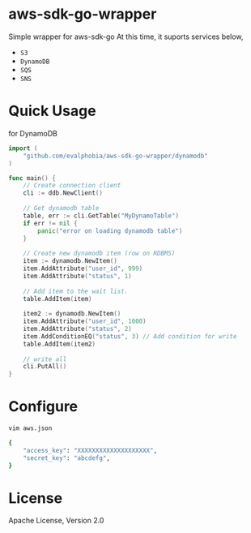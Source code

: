 # aws-sdk-go-wrapper
Simple wrapper for aws-sdk-go
At this time, it suports services below,
- `S3` 
- `DynamoDB`
- `SQS`
- `SNS`

# Quick Usage

for DynamoDB

```go
import (
    "github.com/evalphobia/aws-sdk-go-wrapper/dynamodb"
)

func main() {
    // Create connection client
    cli := ddb.NewClient()
    
    // Get dynamodb table
    table, err := cli.GetTable("MyDynamoTable")
    if err != nil {
        panic("error on loading dynamodb table")
    }
    
    // Create new dynamodb item (row on RDBMS)
    item := dynamodb.NewItem()
    item.AddAttribute("user_id", 999)
    item.AddAttribute("status", 1)
    
    // Add item to the wait list.
    table.AddItem(item)
    
    item2 := dynamodb.NewItem()
    item.AddAttribute("user_id", 1000)
    item.AddAttribute("status", 2)
    item.AddConditionEQ("status", 3) // Add condition for write 
    table.AddItem(item2)
    
    // write all
    cli.PutAll()
}
```

# Configure

```sh
vim aws.json

{
    "access_key": "XXXXXXXXXXXXXXXXXXXX",
    "secret_key": "abcdefg",
}

```


# License

Apache License, Version 2.0
